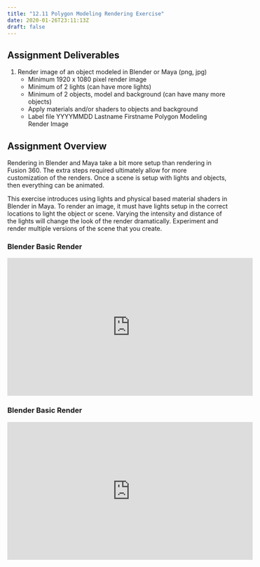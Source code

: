 ```yaml
---
title: "12.11 Polygon Modeling Rendering Exercise"
date: 2020-01-26T23:11:13Z
draft: false
---
```


## Assignment Deliverables

1. Render image of an object modeled in Blender or Maya (png, jpg)
   - Minimum 1920 x 1080 pixel render image
   - Minimum of 2 lights (can have more lights)
   - Minimum of 2 objects, model and background (can have many more objects)
   - Apply materials and/or shaders to objects and background
   - Label file YYYYMMDD Lastname Firstname Polygon Modeling Render Image

## Assignment Overview

Rendering in Blender and Maya take a bit more setup than rendering in Fusion 360. The extra steps required ultimately allow for more customization of the renders. Once a scene is setup with lights and objects, then everything can be animated.

This exercise introduces using lights and physical based material shaders in Blender in Maya. To render an image, it must have lights setup in the correct locations to light the object or scene. Varying the intensity and distance of the lights will change the look of the render dramatically. Experiment and render multiple versions of the scene that you create.

<div class="video-grid">

<div class="video-card">

### Blender Basic Render

<div class="iframe-16-9-container">
<iframe class="youTubeIframe"  width="560" height="315" src="https://www.youtube.com/embed/Qw8jl8mKEsY?rel=0" title="YouTube video player" frameborder="0" allow="accelerometer; autoplay; clipboard-write; encrypted-media; gyroscope; picture-in-picture; web-share" allowfullscreen></iframe>
</div>
</div>

<div class="video-card">

### Blender Basic Render

<div class="iframe-16-9-container">
<iframe class="youTubeIframe"  width="560" height="315" src="https://www.youtube.com/embed/Qw8jl8mKEsY?rel=0" title="YouTube video player" frameborder="0" allow="accelerometer; autoplay; clipboard-write; encrypted-media; gyroscope; picture-in-picture; web-share" allowfullscreen></iframe>
</div>
</div>

</div>
